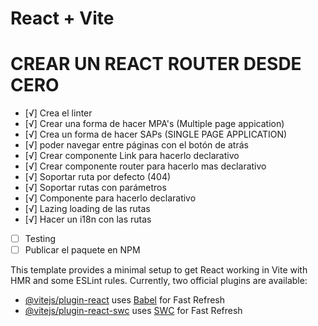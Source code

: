 # React + Vite

# CREAR UN REACT ROUTER DESDE CERO

- [√] Crea el linter 
- [√] Crear una forma de hacer MPA's (Multiple page appication)
- [√] Crea un forma de hacer SAPs (SINGLE PAGE APPLICATION)
- [√] poder navegar entre páginas con el botón de atrás
- [√] Crear componente Link para hacerlo declarativo
- [√] Crear componente router para hacerlo mas declarativo
- [√] Soportar ruta por defecto (404)
- [√] Soportar rutas con parámetros
- [√] Componente <Route /> para hacerlo declarativo
- [√] Lazing loading de las rutas
- [√] Hacer un i18n con las rutas
- [ ] Testing
- [ ] Publicar el paquete en NPM

This template provides a minimal setup to get React working in Vite with HMR and some ESLint rules.
Currently, two official plugins are available:
- [@vitejs/plugin-react](https://github.com/vitejs/vite-plugin-react/blob/main/packages/plugin-react/README.md) uses [Babel](https://babeljs.io/) for Fast Refresh
- [@vitejs/plugin-react-swc](https://github.com/vitejs/vite-plugin-react-swc) uses [SWC](https://swc.rs/) for Fast Refresh
